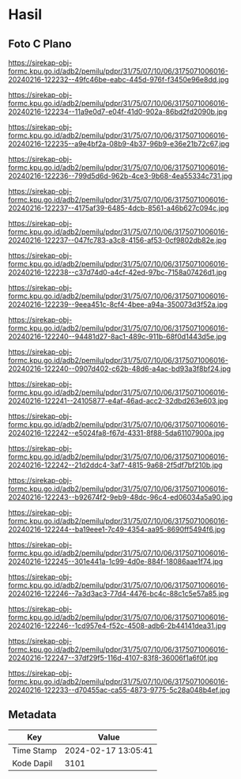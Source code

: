 # Hasil

## Foto C Plano

https://sirekap-obj-formc.kpu.go.id/adb2/pemilu/pdpr/31/75/07/10/06/3175071006016-20240216-122232--49fc46be-eabc-445d-976f-f3450e96e8dd.jpg

https://sirekap-obj-formc.kpu.go.id/adb2/pemilu/pdpr/31/75/07/10/06/3175071006016-20240216-122234--11a9e0d7-e04f-41d0-902a-86bd2fd2090b.jpg

https://sirekap-obj-formc.kpu.go.id/adb2/pemilu/pdpr/31/75/07/10/06/3175071006016-20240216-122235--a9e4bf2a-08b9-4b37-96b9-e36e21b72c67.jpg

https://sirekap-obj-formc.kpu.go.id/adb2/pemilu/pdpr/31/75/07/10/06/3175071006016-20240216-122236--799d5d6d-962b-4ce3-9b68-4ea55334c731.jpg

https://sirekap-obj-formc.kpu.go.id/adb2/pemilu/pdpr/31/75/07/10/06/3175071006016-20240216-122237--4175af39-6485-4dcb-8561-a46b627c094c.jpg

https://sirekap-obj-formc.kpu.go.id/adb2/pemilu/pdpr/31/75/07/10/06/3175071006016-20240216-122237--047fc783-a3c8-4156-af53-0cf9802db82e.jpg

https://sirekap-obj-formc.kpu.go.id/adb2/pemilu/pdpr/31/75/07/10/06/3175071006016-20240216-122238--c37d74d0-a4cf-42ed-97bc-7158a07426d1.jpg

https://sirekap-obj-formc.kpu.go.id/adb2/pemilu/pdpr/31/75/07/10/06/3175071006016-20240216-122239--9eea451c-8cf4-4bee-a94a-350073d3f52a.jpg

https://sirekap-obj-formc.kpu.go.id/adb2/pemilu/pdpr/31/75/07/10/06/3175071006016-20240216-122240--94481d27-8ac1-489c-911b-68f0d1443d5e.jpg

https://sirekap-obj-formc.kpu.go.id/adb2/pemilu/pdpr/31/75/07/10/06/3175071006016-20240216-122240--0907d402-c62b-48d6-a4ac-bd93a3f8bf24.jpg

https://sirekap-obj-formc.kpu.go.id/adb2/pemilu/pdpr/31/75/07/10/06/3175071006016-20240216-122241--24105877-e4af-46ad-acc2-32dbd263e603.jpg

https://sirekap-obj-formc.kpu.go.id/adb2/pemilu/pdpr/31/75/07/10/06/3175071006016-20240216-122242--e5024fa8-f67d-4331-8f88-5da61107900a.jpg

https://sirekap-obj-formc.kpu.go.id/adb2/pemilu/pdpr/31/75/07/10/06/3175071006016-20240216-122242--21d2ddc4-3af7-4815-9a68-2f5df7bf210b.jpg

https://sirekap-obj-formc.kpu.go.id/adb2/pemilu/pdpr/31/75/07/10/06/3175071006016-20240216-122243--b92674f2-9eb9-48dc-96c4-ed06034a5a90.jpg

https://sirekap-obj-formc.kpu.go.id/adb2/pemilu/pdpr/31/75/07/10/06/3175071006016-20240216-122244--ba19eee1-7c49-4354-aa95-8690ff5494f6.jpg

https://sirekap-obj-formc.kpu.go.id/adb2/pemilu/pdpr/31/75/07/10/06/3175071006016-20240216-122245--301e441a-1c99-4d0e-884f-18086aae1f74.jpg

https://sirekap-obj-formc.kpu.go.id/adb2/pemilu/pdpr/31/75/07/10/06/3175071006016-20240216-122246--7a3d3ac3-77d4-4476-bc4c-88c1c5e57a85.jpg

https://sirekap-obj-formc.kpu.go.id/adb2/pemilu/pdpr/31/75/07/10/06/3175071006016-20240216-122246--1cd957e4-f52c-4508-adb6-2b44141dea31.jpg

https://sirekap-obj-formc.kpu.go.id/adb2/pemilu/pdpr/31/75/07/10/06/3175071006016-20240216-122247--37df29f5-116d-4107-83f8-36006f1a6f0f.jpg

https://sirekap-obj-formc.kpu.go.id/adb2/pemilu/pdpr/31/75/07/10/06/3175071006016-20240216-122233--d70455ac-ca55-4873-9775-5c28a048b4ef.jpg


## Metadata

| Key        | Value               |
| ---------- | ------------------- |
| Time Stamp | 2024-02-17 13:05:41 |
| Kode Dapil | 3101                |




